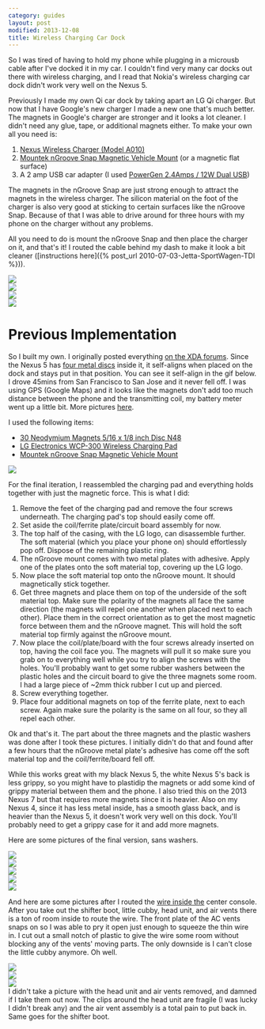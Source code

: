 ```yaml
---
category: guides
layout: post
modified: 2013-12-08
title: Wireless Charging Car Dock
---
```


So I was tired of having to hold my phone while plugging in a microusb cable after I've docked it in my car. I couldn't
find very many car docks out there with wireless charging, and I read that Nokia's wireless charging car dock didn't
work very well on the Nexus 5.

Previously I made my own Qi car dock by taking apart an LG Qi charger. But now that I have Google's new charger I made
a new one that's much better. The magnets in Google's charger are stronger and it looks a lot cleaner. I didn't need
any glue, tape, or additional magnets either. To make your own all you need is:

1. [Nexus Wireless Charger (Model A010)](https://play.google.com/store/devices/details?id=nexus_wireless_charger)
2. [Mountek nGroove Snap Magnetic Vehicle Mount](http://www.amazon.com/dp/B00E9L0HGI) (or a magnetic flat surface)
3. A 2 amp USB car adapter (I used [PowerGen 2.4Amps / 12W Dual USB](http://www.amazon.com/gp/product/B006SU0SX0))

The magnets in the nGroove Snap are just strong enough to attract the magnets in the wireless charger. The silicon
material on the foot of the charger is also very good at sticking to certain surfaces like the nGroove Snap. Because of
that I was able to drive around for three hours with my phone on the charger without any problems.

All you need to do is mount the nGroove Snap and then place the charger on it, and that's it! I routed the cable behind
my dash to make it look a bit cleaner ([instructions here]({% post_url 2010-07-03-Jetta-SportWagen-TDI %})).

<div class="row">
    <div class="col-xs-12 col-sm-6 col-lg-3">
        <a href="http://imgur.com/GJE9zkv" target="_blank">
            <img src="http://i.imgur.com/GJE9zkvm.jpg" class="img-responsive thumbnail">
        </a>
    </div>
    <div class="col-xs-12 col-sm-6 col-lg-3">
        <a href="http://imgur.com/55krwnA" target="_blank">
            <img src="http://i.imgur.com/55krwnAm.jpg" class="img-responsive thumbnail">
        </a>
    </div>
    <div class="col-xs-12 col-sm-6 col-lg-3">
        <a href="http://imgur.com/7lHFKUv" target="_blank">
            <img src="http://i.imgur.com/7lHFKUvm.jpg" class="img-responsive thumbnail">
        </a>
    </div>
    <div class="col-xs-12 col-sm-6 col-lg-3">
        <a href="http://imgur.com/7WTPx0v" target="_blank">
            <img src="http://i.imgur.com/7WTPx0v.gif" class="img-responsive thumbnail">
        </a>
    </div>
</div>

# Previous Implementation

So I built my own. I originally posted everything
[on the XDA forums](http://forum.xda-developers.com/showthread.php?p=47509705#post47509705). Since the Nexus 5 has
[four metal discs](http://www.ifixit.com/Teardown/Nexus+5+Teardown/19016#s53717) inside it, it self-aligns when placed
on the dock and stays put in that position. You can see it self-align in the gif below. I drove 45mins from San
Francisco to San Jose and it never fell off. I was using GPS (Google Maps) and it looks like the magnets don't add too
much distance between the phone and the transmitting coil, my battery meter went up a little bit. More pictures
[here](http://imgur.com/a/dhFnO).

I used the following items:

* [30 Neodymium Magnets 5/16 x 1/8 inch Disc N48](http://www.amazon.com/gp/product/B008PT6P1Q/)
* [LG Electronics WCP-300 Wireless Charging Pad](http://www.amazon.com/gp/product/B00C6VP03I/)
* [Mountek nGroove Snap Magnetic Vehicle Mount](http://www.amazon.com/gp/product/B00E9L0HGI/)

<a href="http://imgur.com/X8fbOGl">
    <img src="http://i.imgur.com/X8fbOGl.gif" class="img-responsive img-thumbnail pull-right">
</a>

For the final iteration, I reassembled the charging pad and everything holds together with just the magnetic force.
This is what I did:

1. Remove the feet of the charging pad and remove the four screws underneath. The charging pad's top should easily come
off.
2. Set aside the coil/ferrite plate/circuit board assembly for now.
3. The top half of the casing, with the LG logo, can disassemble further. The soft material (which you place your phone
on) should effortlessly pop off. Dispose of the remaining plastic ring.
4. The nGroove mount comes with two metal plates with adhesive. Apply one of the plates onto the soft material top,
covering up the LG logo.
5. Now place the soft material top onto the nGroove mount. It should magnetically stick together.
6. Get three magnets and place them on top of the underside of the soft material top. Make sure the polarity of the
magnets all face the same direction (the magnets will repel one another when placed next to each other). Place them in
the correct orientation as to get the most magnetic force between them and the nGroove magnet. This will hold the soft
material top firmly against the nGroove mount.
7. Now place the coil/plate/board with the four screws already inserted on top, having the coil face you. The magnets
will pull it so make sure you grab on to everything well while you try to align the screws with the holes. You'll
probably want to get some rubber washers between the plastic holes and the circuit board to give the three magnets some
room. I had a large piece of ~2mm thick rubber I cut up and pierced.
8. Screw everything together.
9. Place four additional magnets on top of the ferrite plate, next to each screw. Again make sure the polarity is the
same on all four, so they all repel each other.

Ok and that's it. The part about the three magnets and the plastic washers was done after I took these pictures. I
initially didn't do that and found after a few hours that the nGroove metal plate's adhesive has come off the soft
material top and the coil/ferrite/board fell off.

While this works great with my black Nexus 5, the white Nexus 5's back is less grippy, so you might have to plastidip
the magnets or add some kind of grippy material between them and the phone. I also tried this on the 2013 Nexus 7 but
that requires more magnets since it is heavier. Also on my Nexus 4, since it has less metal inside, has a smooth glass
back, and is heavier than the Nexus 5, it doesn't work very well on this dock. You'll probably need to get a grippy
case for it and add more magnets.

Here are some pictures of the final version, sans washers.

<div class="row">
    <div class="col-xs-12 col-sm-6 col-lg-2 col-lg-offset-1">
        <a href="http://imgur.com/COavxfY" target="_blank">
            <img src="http://i.imgur.com/COavxfYm.jpg" class="img-responsive thumbnail">
        </a>
    </div>
    <div class="col-xs-12 col-sm-6 col-lg-2">
        <a href="http://imgur.com/qJONaXG" target="_blank">
            <img src="http://i.imgur.com/qJONaXGm.jpg" class="img-responsive thumbnail">
        </a>
    </div>
    <div class="col-xs-12 col-sm-6 col-lg-2">
        <a href="http://imgur.com/GhOvZg9" target="_blank">
            <img src="http://i.imgur.com/GhOvZg9m.jpg" class="img-responsive thumbnail">
        </a>
    </div>
    <div class="col-xs-12 col-sm-6 col-lg-2">
        <a href="http://imgur.com/OvXMV5w" target="_blank">
            <img src="http://i.imgur.com/OvXMV5wm.jpg" class="img-responsive thumbnail">
        </a>
    </div>
    <div class="col-xs-12 col-sm-6 col-lg-2">
        <a href="http://imgur.com/dRQ4q77" target="_blank">
            <img src="http://i.imgur.com/dRQ4q77m.jpg" class="img-responsive thumbnail">
        </a>
    </div>
</div>

And here are some pictures after I routed the [wire inside the](http://www.amazon.com/gp/product/B003YKX6WW/) center
console. After you take out the shifter boot, little cubby, head unit, and air vents there is a ton of room inside to
route the wire. The front plate of the AC vents snaps on so I was able to pry it open just enough to squeeze the thin
wire in. I cut out a small notch of plastic to give the wire some room without blocking any of the vents' moving parts.
The only downside is I can't close the little cubby anymore. Oh well.

<div class="thumbnail">
    <div class="row">
        <div class="col-xs-12 col-sm-6 col-lg-4">
            <a href="http://imgur.com/sRKNN6F" target="_blank">
                <img src="http://i.imgur.com/sRKNN6Fl.jpg" class="img-responsive img-thumbnail">
            </a>
        </div>
        <div class="col-xs-12 col-sm-6 col-lg-4">
            <a href="http://imgur.com/8R5ROC4" target="_blank">
                <img src="http://i.imgur.com/8R5ROC4l.jpg" class="img-responsive img-thumbnail">
            </a>
        </div>
        <div class="col-xs-12 col-sm-6 col-lg-4">
            <a href="http://imgur.com/7jA3c1J" target="_blank">
                <img src="http://i.imgur.com/7jA3c1Jl.jpg" class="img-responsive img-thumbnail">
            </a>
        </div>
    </div>
    <div class="caption">
        I didn't take a picture with the head unit and air vents removed, and damned if I take them out now. The clips
        around the head unit are fragile (I was lucky I didn't break any) and the air vent assembly is a total pain to
        put back in. Same goes for the shifter boot.
    </div>
</div>
